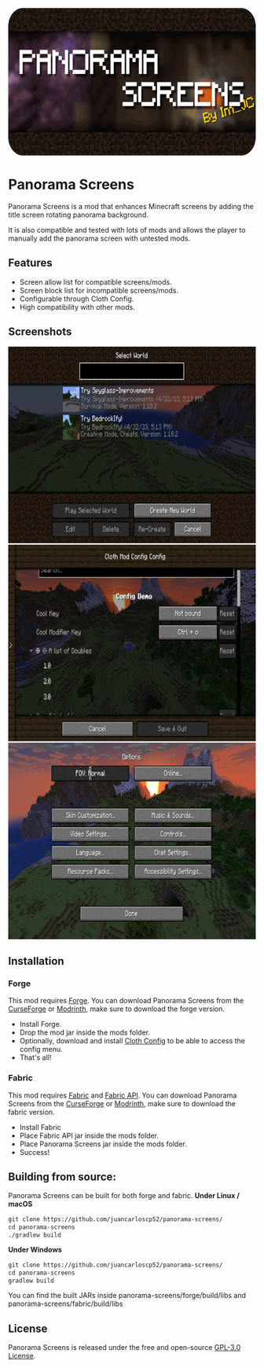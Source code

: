 <img alt="Panorama Screens Logo" height="300" src="images/animated-banner.gif" title="Logo"/>

# Panorama Screens
Panorama Screens is a mod that enhances Minecraft screens by adding the title screen rotating panorama background. 

It is also compatible and tested with lots of mods and allows the player to manually add the panorama screen with untested mods.

## Features
- Screen allow list for compatible screens/mods.
- Screen block list for incompatible screens/mods.
- Configurable through Cloth Config.
- High compatibility with other mods.

## Screenshots
<img alt="World Menu" height="400" src="images/worldMenu.png"/>
<img alt="Cloth Config" height="400" src="images/ClothConfig.png"/>
<img alt="Options Menu" height="400" src="images/OptionsMenu.png"/>

## Installation
### Forge
This mod requires [Forge](https://files.minecraftforge.net/). You can download Panorama Screens from the [CurseForge](https://www.curseforge.com/minecraft/mc-mods/panorama-screens) or [Modrinth](https://modrinth.com/mod/panorama-screens/), make sure to download the forge version.
- Install Forge.
- Drop the mod jar inside the mods folder.
- Optionally, download and install [Cloth Config](https://modrinth.com/mod/cloth-config) to be able to access the config menu.
- That's all!
### Fabric
This mod requires [Fabric](https://fabricmc.net/use/) and [Fabric API](https://www.curseforge.com/minecraft/mc-mods/fabric-api). You can download Panorama Screens from the [CurseForge](https://www.curseforge.com/minecraft/mc-mods/panorama-screens) or [Modrinth](https://modrinth.com/mod/panorama-screens/), make sure to download the fabric version.
- Install Fabric
- Place Fabric API jar inside the mods folder.
- Place Panorama Screens jar inside the mods folder.
- Success!

## Building from source:
Panorama Screens can be built for both forge and fabric.
**Under Linux / macOS**
```shell script
git clone https://github.com/juancarloscp52/panorama-screens/
cd panorama-screens
./gradlew build
```
**Under Windows**
```shell script
git clone https://github.com/juancarloscp52/panorama-screens/
cd panorama-screens
gradlew build
```
You can find the built JARs inside panorama-screens/forge/build/libs and panorama-screens/fabric/build/libs
## License
Panorama Screens is released under the free and open-source [GPL-3.0 License](LICENSE).